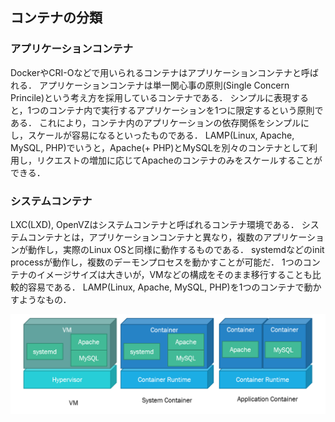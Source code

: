 ## コンテナの分類

### アプリケーションコンテナ

DockerやCRI-Oなどで用いられるコンテナはアプリケーションコンテナと呼ばれる．
アプリケーションコンテナは単一関心事の原則(Single Concern Princile)という考え方を採用しているコンテナである．
シンプルに表現すると，1つのコンテナ内で実行するアプリケーションを1つに限定するという原則である．
これにより，コンテナ内のアプリケーションの依存関係をシンプルにし，スケールが容易になるといったものである．
LAMP(Linux, Apache, MySQL, PHP)でいうと，Apache(+ PHP)とMySQLを別々のコンテナとして利用し，リクエストの増加に応じてApacheのコンテナのみをスケールすることができる．

### システムコンテナ

LXC(LXD), OpenVZはシステムコンテナと呼ばれるコンテナ環境である．
システムコンテナとは，アプリケーションコンテナと異なり，複数のアプリケーションが動作し，実際のLinux OSと同様に動作するものである．
systemdなどのinit processが動作し，複数のデーモンプロセスを動かすことが可能だ．
1つのコンテナのイメージサイズは大きいが，VMなどの構成をそのまま移行することも比較的容易である．
LAMP(Linux, Apache, MySQL, PHP)を1つのコンテナで動かすようなもの．

![container-kind](../img/container-kind.png)
